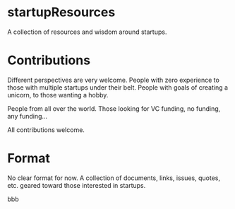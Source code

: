 # startupResources
A collection of resources and wisdom around startups. 

# Contributions

Different perspectives are very welcome.
People with zero experience to those with multiple startups under their belt.
People with goals of creating a unicorn, to those wanting a hobby.

People from all over the world.
Those looking for VC funding, no funding, any funding...

All contributions welcome.

# Format

No clear format for now.
A collection of documents, links, issues, quotes, etc. geared toward those interested in startups.



bbb
